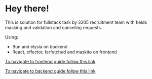 # Hey there! 
This is solution for fullstack task by 3205 recruitment team with fields masking and validation and canceling requests.

Using:
- Bun and elysia on backend
- React, effector, farfetched and maskito on frontend



[To navigate to frontend guide follow this link](./frontend/README.md)

[To navigate to backend guide follow this link](./backend/README.md)
